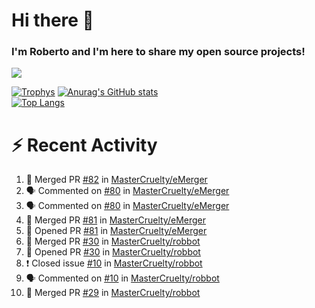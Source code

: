 # Hi there 👋
### I'm Roberto and I'm here to share my open source projects!

<img src="https://komarev.com/ghpvc/?username=mastercruelty&label=Profile views&color=0e75b6"><br>

[![Trophys](https://github-profile-trophy.vercel.app/?username=mastercruelty)](https://github.com/ryo-ma/github-profile-trophy)
[![Anurag's GitHub stats](https://github-readme-stats.vercel.app/api?username=mastercruelty&show_icons=true&theme=tokyonight)](https://github.com/anuraghazra/github-readme-stats)<br>
[![Top Langs](https://github-readme-stats.vercel.app/api/top-langs/?username=mastercruelty&exclude_repo=Alarm-project&layout=compact&theme=tokyonight)](https://github.com/anuraghazra/github-readme-stats)

# :zap: Recent Activity
<!--START_SECTION:activity-->
1. 🎉 Merged PR [#82](https://github.com/MasterCruelty/eMerger/pull/82) in [MasterCruelty/eMerger](https://github.com/MasterCruelty/eMerger)
2. 🗣 Commented on [#80](https://github.com/MasterCruelty/eMerger/issues/80) in [MasterCruelty/eMerger](https://github.com/MasterCruelty/eMerger)
3. 🗣 Commented on [#80](https://github.com/MasterCruelty/eMerger/issues/80) in [MasterCruelty/eMerger](https://github.com/MasterCruelty/eMerger)
4. 🎉 Merged PR [#81](https://github.com/MasterCruelty/eMerger/pull/81) in [MasterCruelty/eMerger](https://github.com/MasterCruelty/eMerger)
5. 💪 Opened PR [#81](https://github.com/MasterCruelty/eMerger/pull/81) in [MasterCruelty/eMerger](https://github.com/MasterCruelty/eMerger)
6. 🎉 Merged PR [#30](https://github.com/MasterCruelty/robbot/pull/30) in [MasterCruelty/robbot](https://github.com/MasterCruelty/robbot)
7. 💪 Opened PR [#30](https://github.com/MasterCruelty/robbot/pull/30) in [MasterCruelty/robbot](https://github.com/MasterCruelty/robbot)
8. ❗️ Closed issue [#10](https://github.com/MasterCruelty/robbot/issues/10) in [MasterCruelty/robbot](https://github.com/MasterCruelty/robbot)
9. 🗣 Commented on [#10](https://github.com/MasterCruelty/robbot/issues/10) in [MasterCruelty/robbot](https://github.com/MasterCruelty/robbot)
10. 🎉 Merged PR [#29](https://github.com/MasterCruelty/robbot/pull/29) in [MasterCruelty/robbot](https://github.com/MasterCruelty/robbot)
<!--END_SECTION:activity-->
